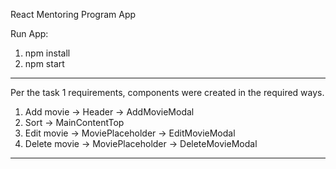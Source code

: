 React Mentoring Program App

Run App: 
  1. npm install
  2. npm start

-----

Per the task 1 requirements, components were created in the required ways.
  1. Add movie -> Header -> AddMovieModal
  2. Sort -> MainContentTop
  3. Edit movie -> MoviePlaceholder -> EditMovieModal
  4. Delete movie -> MoviePlaceholder -> DeleteMovieModal

-----